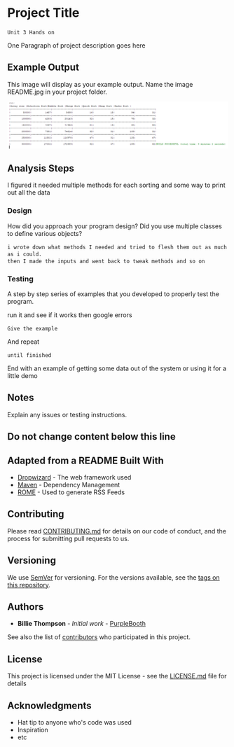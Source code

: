 # Project Title
    Unit 3 Hands on
One Paragraph of project description goes here

## Example Output

This image will display as your example output. Name the image README.jpg in your project folder.

![Sample Output](README.md.png)

## Analysis Steps

I figured it needed multiple methods for each sorting and some way to print out all the data 

### Design

How did you approach your program design? Did you use multiple classes to define various objects?

```
i wrote down what methods I needed and tried to flesh them out as much as i could.
then I made the inputs and went back to tweak methods and so on
```

### Testing

A step by step series of examples that you developed to properly test the program. 

run it and see if it works then google errors

```
Give the example
```

And repeat

```
until finished
```

End with an example of getting some data out of the system or using it for a little demo

## Notes

Explain any issues or testing instructions.

## Do not change content below this line
## Adapted from a README Built With

* [Dropwizard](http://www.dropwizard.io/1.0.2/docs/) - The web framework used
* [Maven](https://maven.apache.org/) - Dependency Management
* [ROME](https://rometools.github.io/rome/) - Used to generate RSS Feeds

## Contributing

Please read [CONTRIBUTING.md](https://gist.github.com/PurpleBooth/b24679402957c63ec426) for details on our code of conduct, and the process for submitting pull requests to us.

## Versioning

We use [SemVer](http://semver.org/) for versioning. For the versions available, see the [tags on this repository](https://github.com/your/project/tags). 

## Authors

* **Billie Thompson** - *Initial work* - [PurpleBooth](https://github.com/PurpleBooth)

See also the list of [contributors](https://github.com/your/project/contributors) who participated in this project.

## License

This project is licensed under the MIT License - see the [LICENSE.md](LICENSE.md) file for details

## Acknowledgments

* Hat tip to anyone who's code was used
* Inspiration
* etc
